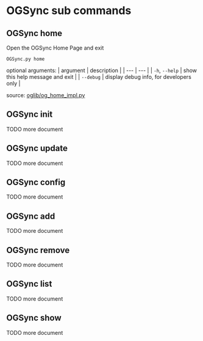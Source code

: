 # OGSync sub commands

## OGSync home

Open the OGSync Home Page and exit

```
OGSync.py home
```

optional arguments:
| argument | description |
| --- | --- |
| `-h`, `--help` | show this help message and exit |
| `--debug` | display debug info, for developers only |

source: [oglib/og_home_impl.py](../oglib/og_home_impl.py)

## OGSync init

TODO more document

## OGSync update

TODO more document

## OGSync config

TODO more document

## OGSync add

TODO more document

## OGSync remove

TODO more document

## OGSync list

TODO more document
## OGSync show

TODO more document